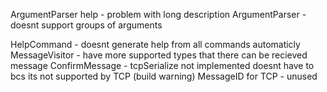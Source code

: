 ArgumentParser help - problem with long description
ArgumentParser - doesnt support groups of arguments

HelpCommand - doesnt generate help from all commands automaticly
MessageVisitor - have more supported types that there can be recieved message
ConfirmMessage - tcpSerialize not implemented doesnt have to bcs its not supported by TCP (build warning)
MessageID for TCP - unused
